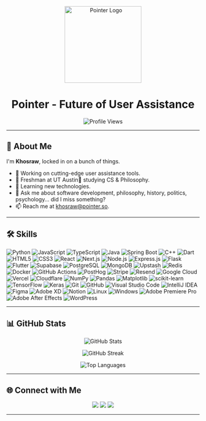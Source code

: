 <!-- Header -->
<p align="center">
  <img src="https://github.com/user-attachments/assets/9676c844-073b-42e7-aa6f-99b0c3b2294e" alt="Pointer Logo" width="200"/>
</p>

<h1 align="center">Pointer - Future of User Assistance</h1>

<!-- Profile Views -->
<p align="center">
  <img src="https://komarev.com/ghpvc/?username=Khosraw&label=Profile%20Views&color=0e75b6&style=flat" alt="Profile Views"/>
</p>

---

## 👋 About Me

I'm **Khosraw**, locked in on a bunch of things.

- 🔭 Working on cutting-edge user assistance tools.
- 🏫 Freshman at UT Austin🤘 studying CS & Philosophy.
- 🌱 Learning new technologies.
- 💬 Ask me about software development, philosophy, history, politics, psychology... did I miss something?
- 📫 Reach me at [khosraw@pointer.so](mailto:khosraw@pointer.so).

---

## 🛠️ Skills

![Python](https://img.shields.io/badge/Python-3776AB?style=for-the-badge&logo=python&logoColor=white)
![JavaScript](https://img.shields.io/badge/JavaScript-F7DF1E?style=for-the-badge&logo=javascript&logoColor=black)
![TypeScript](https://img.shields.io/badge/TypeScript-3178C6?style=for-the-badge&logo=typescript&logoColor=white)
![Java](https://img.shields.io/badge/Java-ED8B00?style=for-the-badge&logo=java&logoColor=white)
![Spring Boot](https://img.shields.io/badge/Spring_Boot-6DB33F?style=for-the-badge&logo=spring-boot&logoColor=white)
![C++](https://img.shields.io/badge/C%2B%2B-00599C?style=for-the-badge&logo=c%2B%2B&logoColor=white)
![Dart](https://img.shields.io/badge/Dart-0175C2?style=for-the-badge&logo=dart&logoColor=white)
![HTML5](https://img.shields.io/badge/HTML5-E34F26?style=for-the-badge&logo=html5&logoColor=white)
![CSS3](https://img.shields.io/badge/CSS3-1572B6?style=for-the-badge&logo=css3&logoColor=white)
![React](https://img.shields.io/badge/React-20232A?style=for-the-badge&logo=react&logoColor=61DAFB)
![Next.js](https://img.shields.io/badge/Next.js-000000?style=for-the-badge&logo=next.js&logoColor=white)
![Node.js](https://img.shields.io/badge/Node.js-339933?style=for-the-badge&logo=node.js&logoColor=white)
![Express.js](https://img.shields.io/badge/Express.js-404D59?style=for-the-badge&logo=express&logoColor=white)
![Flask](https://img.shields.io/badge/Flask-000000?style=for-the-badge&logo=flask&logoColor=white)
![Flutter](https://img.shields.io/badge/Flutter-02569B?style=for-the-badge&logo=flutter&logoColor=white)
![Supabase](https://img.shields.io/badge/Supabase-30b377?style=for-the-badge&logo=supabase&logoColor=white)
![PostgreSQL](https://img.shields.io/badge/PostgreSQL-316192?style=for-the-badge&logo=postgresql&logoColor=white)
![MongoDB](https://img.shields.io/badge/MongoDB-4EA94B?style=for-the-badge&logo=mongodb&logoColor=white)
![Upstash](https://img.shields.io/badge/Upstash-03A568?style=for-the-badge&logo=upstash&logoColor=white)
![Redis](https://img.shields.io/badge/Redis-DC382D?style=for-the-badge&logo=redis&logoColor=white)
![Docker](https://img.shields.io/badge/Docker-2496ED?style=for-the-badge&logo=docker&logoColor=white)
![GitHub Actions](https://img.shields.io/badge/GitHub_Actions-2088FF?style=for-the-badge&logo=github-actions&logoColor=white)
![PostHog](https://img.shields.io/badge/PostHog-FC3767?style=for-the-badge&logo=posthog&logoColor=white)
![Stripe](https://img.shields.io/badge/Stripe-635bff?style=for-the-badge&logo=stripe&logoColor=white)
![Resend](https://img.shields.io/badge/Resend-0F0F0F?style=for-the-badge&logo=resend&logoColor=white)
![Google Cloud](https://img.shields.io/badge/Google_Cloud-4285F4?style=for-the-badge&logo=google-cloud&logoColor=white)
![Vercel](https://img.shields.io/badge/Vercel-000000?style=for-the-badge&logo=vercel&logoColor=white)
![Cloudflare](https://img.shields.io/badge/Cloudflare-F38020?style=for-the-badge&logo=cloudflare&logoColor=white)
![NumPy](https://img.shields.io/badge/NumPy-013243?style=for-the-badge&logo=numpy&logoColor=white)
![Pandas](https://img.shields.io/badge/Pandas-150458?style=for-the-badge&logo=pandas&logoColor=white)
![Matplotlib](https://img.shields.io/badge/Matplotlib-11557C?style=for-the-badge&logo=matplotlib&logoColor=white)
![scikit-learn](https://img.shields.io/badge/scikit--learn-F7931E?style=for-the-badge&logo=scikit-learn&logoColor=white)
![TensorFlow](https://img.shields.io/badge/TensorFlow-FF6F00?style=for-the-badge&logo=tensorflow&logoColor=white)
![Keras](https://img.shields.io/badge/Keras-D00000?style=for-the-badge&logo=keras&logoColor=white)
![Git](https://img.shields.io/badge/Git-F05032?style=for-the-badge&logo=git&logoColor=white)
![GitHub](https://img.shields.io/badge/GitHub-181717?style=for-the-badge&logo=github&logoColor=white)
![Visual Studio Code](https://img.shields.io/badge/VS_Code-007ACC?style=for-the-badge&logo=visual-studio-code&logoColor=white)
![IntelliJ IDEA](https://img.shields.io/badge/IntelliJ_IDEA-000000?style=for-the-badge&logo=intellij-idea&logoColor=white)
![Figma](https://img.shields.io/badge/Figma-F24E1E?style=for-the-badge&logo=figma&logoColor=white)
![Adobe XD](https://img.shields.io/badge/Adobe_XD-470137?style=for-the-badge&logo=adobe-xd&logoColor=white)
![Notion](https://img.shields.io/badge/Notion-000000?style=for-the-badge&logo=notion&logoColor=white)
![Linux](https://img.shields.io/badge/Linux-FCC624?style=for-the-badge&logo=linux&logoColor=black)
![Windows](https://img.shields.io/badge/Windows-0078D6?style=for-the-badge&logo=windows&logoColor=white)
![Adobe Premiere Pro](https://img.shields.io/badge/Adobe_Premiere_Pro-330D3E?style=for-the-badge&logo=adobe-premiere-pro&logoColor=white)
![Adobe After Effects](https://img.shields.io/badge/Adobe_After-Effects-cf96fd?style=for-the-badge&logo=adobe-after-effects&logoColor=white)
![WordPress](https://img.shields.io/badge/WordPress-21759B?style=for-the-badge&logo=wordpress&logoColor=white)

---

## 📊 GitHub Stats

<p align="center">
  <img src="https://github-readme-stats-d.vercel.app/api?username=Khosraw&show_icons=true&theme=github_dark&hide_border=true" alt="GitHub Stats"/>
</p>

<p align="center">
  <img src="https://github-readme-streak-stats.herokuapp.com/?user=Khosraw&theme=github_dark&hide_border=true" alt="GitHub Streak"/>
</p>

<p align="center">
  <img src="https://github-readme-stats-d.vercel.app/api/top-langs/?username=Khosraw&theme=github_dark&hide_border=true&layout=compact" alt="Top Languages"/>
</p>

---

## 🌐 Connect with Me

<p align="center">
  <a href="https://linkedin.com/in/khosraw"><img src="https://img.shields.io/badge/LinkedIn-0A66C2?style=for-the-badge&logo=linkedin&logoColor=white"/></a>
  <a href="https://twitter.com/AziziKhosraw"><img src="https://img.shields.io/badge/Twitter-1DA1F2?style=for-the-badge&logo=x&logoColor=white"/></a>
  <a href="mailto:khosraw@pointer.so"><img src="https://img.shields.io/badge/Email-D14836?style=for-the-badge&logo=gmail&logoColor=white"/></a>
</p>

---
